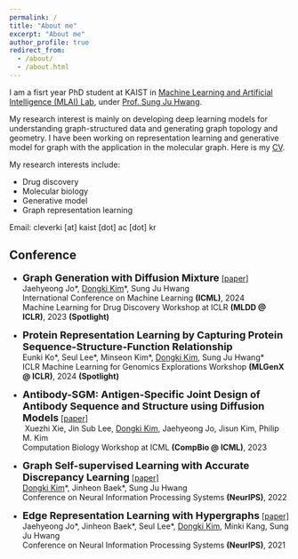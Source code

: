 ```yaml
---
permalink: /
title: "About me"
excerpt: "About me"
author_profile: true
redirect_from: 
  - /about/
  - /about.html
---
```


I am a fisrt year PhD student at KAIST in [Machine Learning and Artificial Intelligence (MLAI) Lab](https://www.mlai-kaist.com/), under [Prof. Sung Ju Hwang](http://www.sungjuhwang.com/). 

My research interest is mainly on developing deep learning models for understanding graph-structured data and generating graph topology and geometry. I have been working on representation learning and generative model for graph with the application in the molecular graph. Here is my [CV](https://DongkiKim95.github.io/files/CV.pdf).

My research interests include:
* Drug discovery
* Molecular biology
* Generative model
* Graph representation learning

Email: cleverki [at] kaist [dot] ac [dot] kr <br>



## Conference
- <font size="4"><b>Graph Generation with Diffusion Mixture</b></font> [[paper]](https://arxiv.org/abs/2302.03596) <br>
&#x200B;Jaehyeong Jo\*, <U>Dongki Kim</U>\*, Sung Ju Hwang <br>
<span> International Conference on Machine Learning **(ICML)**, </span> 2024 <br>
<span> Machine Learning for Drug Discovery Workshop at ICLR **(MLDD @ ICLR)**, </span> 2023 **(Spotlight)**

- <font size="4"><b>Protein Representation Learning by Capturing Protein Sequence-Structure-Function Relationship</b></font> <br>
&#x200B;Eunki Ko\*, Seul Lee\*, Minseon Kim\*, <U>Dongki Kim</U>, Sung Ju Hwang\* <br> 
<span> ICLR Machine Learning for Genomics Explorations Workshop **(MLGenX @ ICLR)**</span>, 2024 **(Spotlight)**

- <font size="4"><b>Antibody-SGM: Antigen-Specific Joint Design of Antibody Sequence and Structure using Diffusion Models</b></font> [[paper]](https://icml-compbio.github.io/2023/papers/WCBICML2023_paper143.pdf) <br>
&#x200B; Xuezhi Xie, Jin Sub Lee, <U>Dongki Kim</U>, Jaehyeong Jo, Jisun Kim, Philip M. Kim <br>
<span> Computation Biology Workshop at ICML **(CompBio @ ICML)**, </span> 2023



- <font size="4"><b>Graph Self-supervised Learning with Accurate Discrepancy Learning</b></font> [[paper]](https://arxiv.org/abs/2202.02989) <br>
&#x200B;<U>Dongki Kim</U>\*, Jinheon Baek\*, Sung Ju Hwang <br>
<span> Conference on Neural Information Processing Systems **(NeurIPS)**, </span> 2022

- <font size="4"><b>Edge Representation Learning with Hypergraphs</b></font> [[paper]](https://arxiv.org/abs/2106.15845) <br>
&#x200B;Jaehyeong Jo\*, Jinheon Baek\*, Seul Lee\*, <U>Dongki Kim</U>, Minki Kang, Sung Ju Hwang <br>
<span> Conference on Neural Information Processing Systems **(NeurIPS)**, </span> 2021

<!-- (\*: equal contribution) -->


<!-- ## Education
- **Korea Advanced Institute of Science and Technology** \\
  <font size="3">Aug. 2021 - </font>
  Ph.d. in Graduate School of Artificial Intelligence

- **Korea Advanced Institute of Science and Technology** \\
  <font size="3">Mar. 2020 - Aug. 2021</font>
  M.S. in Mathematical Sciences

- **Korea Advanced Institute of Science and Technology** \\
  <font size="3">Mar. 2016 - Feb. 2020</font>
  B.S. in Mathematical Sciences -->